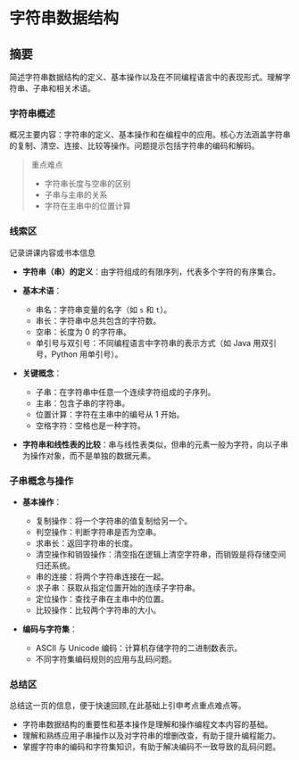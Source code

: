 # 字符串数据结构

## 摘要

简述字符串数据结构的定义、基本操作以及在不同编程语言中的表现形式。理解字符串、子串和相关术语。

### 字符串概述

概况主要内容：字符串的定义、基本操作和在编程中的应用。核心方法涵盖字符串的复制、清空、连接、比较等操作。问题提示包括字符串的编码和解码。

> 重点难点
>
> - 字符串长度与空串的区别
> - 子串与主串的关系
> - 字符在主串中的位置计算

### 线索区

记录讲课内容或书本信息

- **字符串（串）的定义**：由字符组成的有限序列，代表多个字符的有序集合。
- **基本术语**：

  - 串名：字符串变量的名字（如 `s` 和 `t`）。
  - 串长：字符串中总共包含的字符数。
  - 空串：长度为 0 的字符串。
  - 单引号与双引号：不同编程语言中字符串的表示方式（如 Java 用双引号，Python 用单引号）。

- **关键概念**：

  - 子串：在字符串中任意一个连续字符组成的子序列。
  - 主串：包含子串的字符串。
  - 位置计算：字符在主串中的编号从 1 开始。
  - 空格字符：空格也是一种字符。

- **字符串和线性表的比较**：串与线性表类似，但串的元素一般为字符，向以子串为操作对象，而不是单独的数据元素。

### 子串概念与操作

- **基本操作**：

  - 复制操作：将一个字符串的值复制给另一个。
  - 判空操作：判断字符串是否为空串。
  - 求串长：返回字符串的长度。
  - 清空操作和销毁操作：清空指在逻辑上清空字符串，而销毁是将存储空间归还系统。
  - 串的连接：将两个字符串连接在一起。
  - 求子串：获取从指定位置开始的连续子字符串。
  - 定位操作：查找子串在主串中的位置。
  - 比较操作：比较两个字符串的大小。

- **编码与字符集**：
  - ASCII 与 Unicode 编码：计算机存储字符的二进制数表示。
  - 不同字符集编码规则的应用与乱码问题。

### 总结区

总结这一页的信息，便于快速回顾,在此基础上引申考点重点难点等。

- 字符串数据结构的重要性和基本操作是理解和操作编程文本内容的基础。
- 理解和熟练应用子串操作以及对字符串的增删改查，有助于提升编程能力。
- 掌握字符串的编码和字符集知识，有助于解决编码不一致导致的乱码问题。
